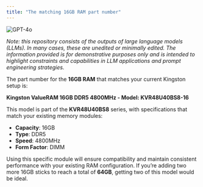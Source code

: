 ```yaml
---
title: "The matching 16GB RAM part number"
---
```

![GPT-4o](https://img.shields.io/badge/GPT--4o-3333FF?style=for-the-badge&logo=openai&logoColor=white)



*Note: this repository consists of the outputs of large language models (LLMs). In many cases, these are unedited or minimally edited. The information provided is for demonstrative purposes only and is intended to highlight constraints and capabilities in LLM applications and prompt engineering strategies.*


The part number for the **16GB RAM** that matches your current Kingston setup is:

**Kingston ValueRAM 16GB DDR5 4800MHz - Model: KVR48U40BS8-16**

This model is part of the **KVR48U40BS8** series, with specifications that match your existing memory modules:

- **Capacity**: 16GB
- **Type**: DDR5
- **Speed**: 4800MHz
- **Form Factor**: DIMM

Using this specific module will ensure compatibility and maintain consistent performance with your existing RAM configuration. If you’re adding two more 16GB sticks to reach a total of **64GB**, getting two of this model would be ideal.